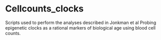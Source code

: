 # Cellcounts_clocks
Scripts used to perform the analyses described in Jonkman et al Probing epigenetic clocks as a rational markers of biological age using blood cell counts.

